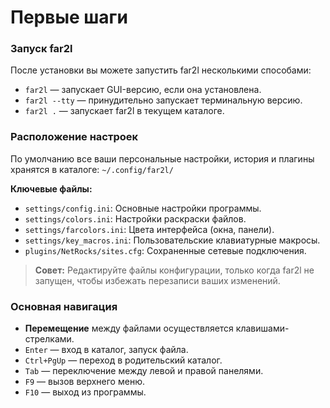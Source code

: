 # Первые шаги

### Запуск far2l

После установки вы можете запустить far2l несколькими способами:

*   `far2l` — запускает GUI-версию, если она установлена.
*   `far2l --tty` — принудительно запускает терминальную версию.
*   `far2l .` — запускает far2l в текущем каталоге.

### Расположение настроек

По умолчанию все ваши персональные настройки, история и плагины хранятся в каталоге:
`~/.config/far2l/`

**Ключевые файлы:**

*   `settings/config.ini`: Основные настройки программы.
*   `settings/colors.ini`: Настройки раскраски файлов.
*   `settings/farcolors.ini`: Цвета интерфейса (окна, панели).
*   `settings/key_macros.ini`: Пользовательские клавиатурные макросы.
*   `plugins/NetRocks/sites.cfg`: Сохраненные сетевые подключения.

> **Совет:** Редактируйте файлы конфигурации, только когда far2l не запущен, чтобы избежать перезаписи ваших изменений.

### Основная навигация

*   **Перемещение** между файлами осуществляется клавишами-стрелками.
*   `Enter` — вход в каталог, запуск файла.
*   `Ctrl+PgUp` — переход в родительский каталог.
*   `Tab` — переключение между левой и правой панелями.
*   `F9` — вызов верхнего меню.
*   `F10` — выход из программы.